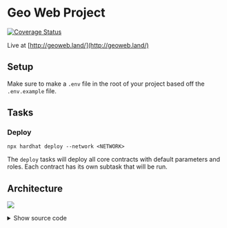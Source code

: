 # Geo Web Project

[![Coverage Status](https://coveralls.io/repos/github/Geo-Web-Project/core-contracts/badge.svg?branch=main)](https://coveralls.io/github/Geo-Web-Project/core-contracts?branch=main)

Live at [http://geoweb.land/](http://geoweb.land/)

## Setup

Make sure to make a `.env` file in the root of your project based off the `.env.example` file.

## Tasks

### Deploy

```
npx hardhat deploy --network <NETWORK>
```

The `deploy` tasks will deploy all core contracts with default parameters and roles. Each contract has its own subtask that will be run.

## Architecture

![](https://mermaid.ink/img/pako:eNqlU1FrwjAQ_ishTxuosL0M8jDotINCtaXVh0FhnM05A21a0uRBxP--tIvTWsUHX3rlu---73KX7GlecaSM5gU0zUzAj4KSkEySDiAxqBwLss9kpsnaiII_PZOPVRDOvpMo9DuYY6NVtbOJmZ8uk-jLpcjhX8ZPpm-vL6HIUTbo1BrY4FxIbevmwWJ50lsbJTuXZHECazANWjT2Vql_go28ljhz9kyuRSVTU6Py6tp5B9MCRImqJbWxDyo8h_u9F3_xoZ4-QagQjMy3R8f9HSe3hroLHdJ1aC2moRfMHxiT_V6OaDJ5H7Z4g9dr2XKGR2tZsev7Rvq-yHhcHWfAetfvBrenyM7v1-AULX0ownqDvVrU3xYjUewn3jJKuho6olamBMHt27LbtU-K6i2WmFFmfzluwBQ6o5k8WKqpOWj0udCVomwDRYMjCkZX6U7mlGll8EhyT9SxDr8HSURz)

<details>
  <summary>Show source code</summary>

````
```mermaid
classDiagram
 class Parcel {
	 build() BUILD_ROLE
	 destroy() DESTROY_ROLE
 }
 class ERC721License {
	 safeMint() MINT_ROLE
	 burn() BURN_ROLE
	 pause() PAUSE_ROLE
	 unpause() PAUSE_ROLE
 }
 class AuctionSuperApp {
	 IClaimer claimer
	 IClaimer reclaimer
	 ERC721License license
	 pause() PAUSE_ROLE
	 unpause() PAUSE_ROLE
 }
 class FairLaunchClaimer {
	 ERC721License license
	 Parcel parcel
	 claim() CLAIM_ROLE
	 pause() PAUSE_ROLE
	 unpause() PAUSE_ROLE
 }

 AuctionSuperApp ..> FairLaunchClaimer
 AuctionSuperApp ..> ERC721License
 FairLaunchClaimer ..> Parcel
 FairLaunchClaimer ..> ERC721License
 FairLaunchClaimer --o Parcel : BUILD_ROLE
 FairLaunchClaimer --o ERC721License: MINT_ROLE
 AuctionSuperApp --o FairLaunchClaimer : CLAIM_ROLE
 AuctionSuperApp --o ERC721License : OPERATOR_ROLE
````
